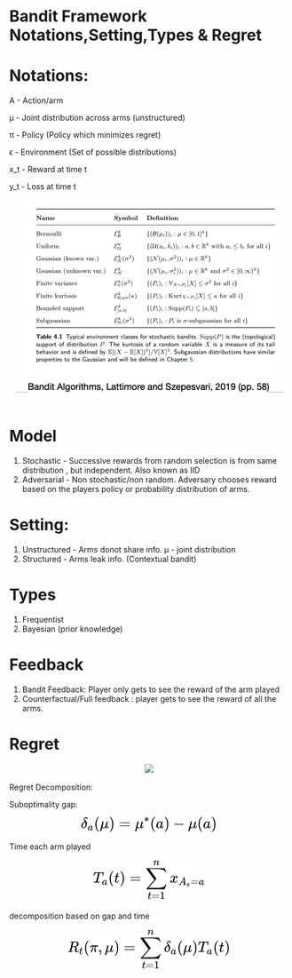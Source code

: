 # Bandit Framework Notations,Setting,Types & Regret


# Notations:

A - Action/arm

μ - Joint distribution across arms (unstructured)

π - Policy (Policy which minimizes regret)

ϵ - Environment (Set of possible distributions)

x_t - Reward at time t

y_t - Loss at time t


<div align="center"><img style="background: white;" src=".\resultsSummary.png"></div>

# Model

1. Stochastic - Successive rewards from random selection is from same distribution , but independent. Also known as IID
2. Adversarial -  Non stochastic/non random. Adversary chooses reward based on the players policy or probability distribution of arms.

# Setting:

1. Unstructured - Arms donot share info. μ - joint distribution
2. Structured - Arms leak info. (Contextual bandit)



# Types 
1. Frequentist
2. Bayesian (prior knowledge)


# Feedback
1. Bandit Feedback: Player only gets to see the reward of the arm played
2. Counterfactual/Full feedback : player gets to see the reward of all the arms.

# Regret
<!-- $$
R_t(\pi, \mu) = \mathbb{E}[ \sum_{t=1}^n X_t^* ]- \mathbb{E}[ \sum_{t=1}^n X_t ]$$ --> 

<div align="center"><img style="background: white;" src="../svg/BPt4OqQUx3.svg"></div>



Regret Decomposition:


Suboptimality gap:

 <!-- $$
 \delta_a(\mu) = \mu^*(a) - \mu(a) 
 $$ --> 

<div align="center"><img style="background: white;" src="../svg/5g4z0t3LFW.svg"></div>

Time each arm played
<!-- $$
T_a(t) = \sum_{t=1}^n x_{A_s=a}
$$ --> 

<div align="center"><img style="background: white;" src="../svg/zt7Fht5srE.svg"></div>

decomposition based on gap and time
<!-- $$
R_t(\pi, \mu) =  \sum_{t=1}^n \delta_a(\mu) T_a(t)
$$ --> 

<div align="center"><img style="background: white;" src="../svg/LLZvzwGrfa.svg"></div>





